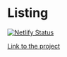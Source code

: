 Listing
===

[![Netlify Status](https://api.netlify.com/api/v1/badges/a2841365-7894-47d7-9ff3-0733bff7e224/deploy-status)](https://app.netlify.com/sites/react-ra-listing/deploys)

[Link to the project](https://react-ra-listing.netlify.app/)